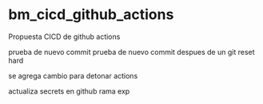 # bm_cicd_github_actions
Propuesta CICD de github actions

prueba de nuevo commit
prueba de nuevo commit despues de un git reset hard

se agrega cambio para detonar actions

actualiza secrets en github rama exp